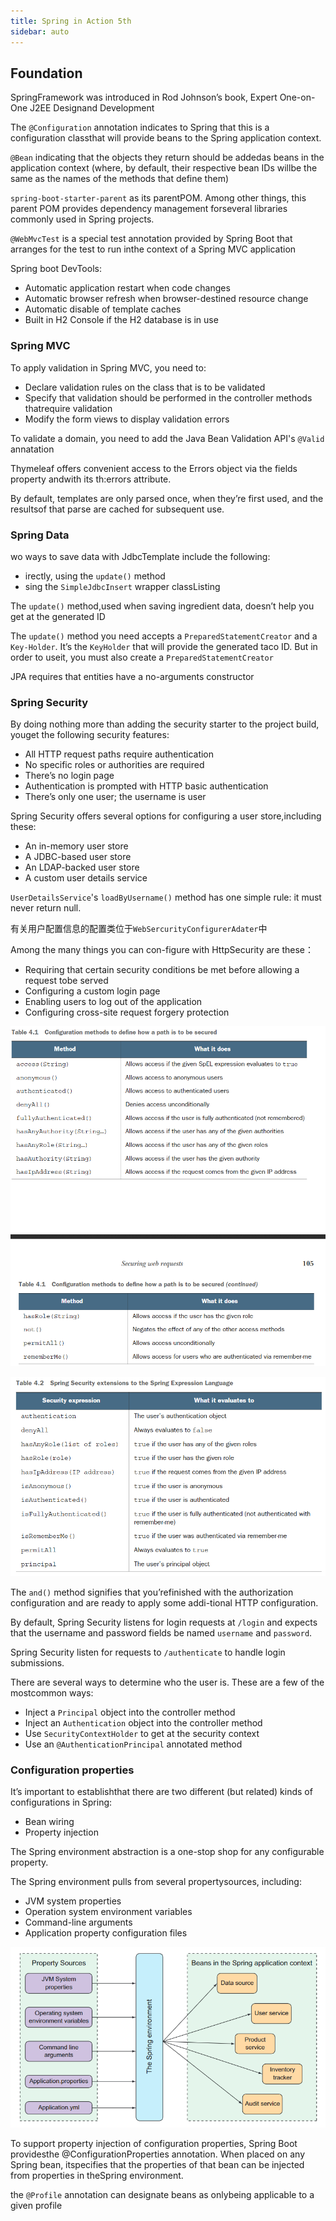 ```yaml
---
title: Spring in Action 5th
sidebar: auto
---
```


## Foundation

SpringFramework was introduced in Rod Johnson’s book, Expert One-on-One J2EE Designand Development

The `@Configuration` annotation indicates to Spring that this is a configuration classthat will provide beans to the Spring application context.

`@Bean` indicating that the objects they return should be addedas beans in the application context (where, by default, their respective bean IDs willbe the same as the names of the methods that define them)

`spring-boot-starter-parent` as its parentPOM. Among other things, this parent POM provides dependency management forseveral libraries commonly used in Spring projects.

`@WebMvcTest` is a special test annotation provided by Spring Boot that arranges for the test to run inthe context of a Spring MVC application

Spring boot DevTools:

-   Automatic application restart when code changes
-   Automatic browser refresh when browser-destined resource change
-   Automatic disable of template caches
-   Built in H2 Console if the H2 database is in use

### Spring MVC

To apply validation in Spring MVC, you need to:

-   Declare validation rules on the class that is to be validated
-   Specify that validation should be performed in the controller methods thatrequire validation
-   Modify the form views to display validation errors

To validate a domain, you need to add the Java Bean Validation API's `@Valid` annatation

Thymeleaf offers convenient access to the Errors object via the fields property andwith its th:errors attribute.

By default, templates are only parsed once, when they’re first used, and the resultsof that parse are cached for subsequent use.

### Spring Data

wo ways to save data with JdbcTemplate include the following:

-   irectly, using the `update()` method
-   sing the `SimpleJdbcInsert` wrapper classListing

The `update()` method,used when saving ingredient data, doesn’t help you get at the generated ID

The `update()` method you need accepts a `PreparedStatementCreator` and a `Key-Holder`. It’s the `KeyHolder` that will provide the generated taco ID. But in order to useit, you must also create a `PreparedStatementCreator`

JPA requires that entities have a no-arguments constructor

### Spring Security

By doing nothing more than adding the security starter to the project build, youget the following security features:

-   All HTTP request paths require authentication
-   No specific roles or authorities are required
-   There’s no login page
-   Authentication is prompted with HTTP basic authentication
-   There’s only one user; the username is user

Spring Security offers several options for configuring a user store,including these:

-   An in-memory user store
-   A JDBC-based user store
-   An LDAP-backed user store
-   A custom user details service

`UserDetailsService`'s `loadByUsername()` method has one simple rule: it must never return null.

有关用户配置信息的配置类位于`WebSercurityConfigurerAdater`中

Among the many things you can con-figure with HttpSecurity are these：

-   Requiring that certain security conditions be met before allowing a request tobe served
-   Configuring a custom login page
-   Enabling users to log out of the application
-   Configuring cross-site request forgery protection

![Configuration methods to define how a path is to be secured](./imgs/spring-in-action-5th/httpsercurity-configuration.png)

![Spring Security extensions to the Spring Expression Language](./imgs/spring-in-action-5th/spring-sercurity-spel.png)

The `and()` method signifies that you’refinished with the authorization configuration and are ready to apply some addi-tional HTTP configuration.

By default, Spring Security listens for login requests at `/login` and expects that the username and password fields be named `username` and `password`.

Spring Security listen for requests to `/authenticate` to handle login submissions.

There are several ways to determine who the user is. These are a few of the mostcommon ways:

-   Inject a `Principal` object into the controller method
-   Inject an `Authentication` object into the controller method
-   Use `SecurityContextHolder` to get at the security context
-   Use an `@AuthenticationPrincipal` annotated method

### Configuration properties

It’s important to establishthat there are two different (but related) kinds of configurations in Spring:

-   Bean wiring
-   Property injection

The Spring environment abstraction is a one-stop shop for any configurable property.

The Spring environment pulls from several propertysources, including:

-   JVM system properties
-   Operation system environment variables
-   Command-line arguments
-   Application property configuration files

![The Spring environment pulls properties from property sources and makes them available to beans in the application context](./imgs/spring-in-action-5th/spring-environment-property.png)

To support property injection of configuration properties, Spring Boot providesthe @ConfigurationProperties annotation. When placed on any Spring bean, itspecifies that the properties of that bean can be injected from properties in theSpring environment.

the `@Profile` annotation can designate beans as onlybeing applicable to a given profile
